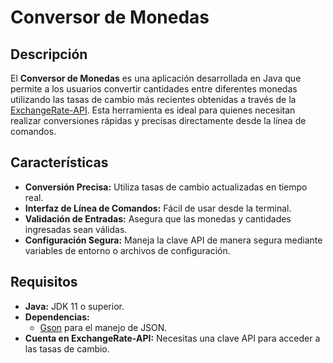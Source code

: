 # Conversor de Monedas

## Descripción

El **Conversor de Monedas** es una aplicación desarrollada en Java que permite a los usuarios convertir cantidades entre diferentes monedas utilizando las tasas de cambio más recientes obtenidas a través de la [ExchangeRate-API](https://www.exchangerate-api.com/). Esta herramienta es ideal para quienes necesitan realizar conversiones rápidas y precisas directamente desde la línea de comandos.

## Características

- **Conversión Precisa:** Utiliza tasas de cambio actualizadas en tiempo real.
- **Interfaz de Línea de Comandos:** Fácil de usar desde la terminal.
- **Validación de Entradas:** Asegura que las monedas y cantidades ingresadas sean válidas.
- **Configuración Segura:** Maneja la clave API de manera segura mediante variables de entorno o archivos de configuración.

## Requisitos

- **Java:** JDK 11 o superior.
- **Dependencias:**
  - [Gson](https://github.com/google/gson) para el manejo de JSON.
- **Cuenta en ExchangeRate-API:** Necesitas una clave API para acceder a las tasas de cambio.